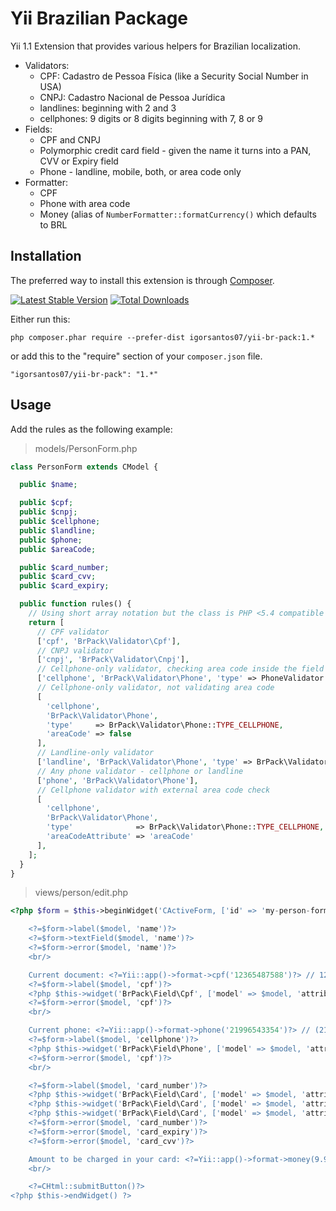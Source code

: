 Yii Brazilian Package
=====================

Yii 1.1 Extension that provides various helpers for Brazilian localization.

* Validators:
    - CPF: Cadastro de Pessoa Física (like a Security Social Number in USA) 
    - CNPJ: Cadastro Nacional de Pessoa Jurídica
    - landlines: beginning with 2 and 3
    - cellphones: 9 digits or 8 digits beginning with 7, 8 or 9
* Fields:
    - CPF and CNPJ
    - Polymorphic credit card field - given the name it turns into a PAN, CVV or Expiry field
    - Phone - landline, mobile, both, or area code only
* Formatter:
	- CPF
	- Phone with area code
	- Money (alias of `NumberFormatter::formatCurrency()` which defaults to BRL

Installation
------------

The preferred way to install this extension is through [Composer](http://getcomposer.org/download/).

[![Latest Stable Version](https://poser.pugx.org/igorsantos07/yii-br-pack/v/stable.svg)](https://packagist.org/packages/igorsantos07/yii-br-pack)
[![Total Downloads](https://poser.pugx.org/igorsantos07/yii-br-pack/downloads.svg)](https://packagist.org/packages/igorsantos07/yii-br-pack)

Either run this:

```
php composer.phar require --prefer-dist igorsantos07/yii-br-pack:1.*
```

or add this to the "require" section of your `composer.json` file.

```
"igorsantos07/yii-br-pack": "1.*"
```

Usage
-----

Add the rules as the following example:

> models/PersonForm.php

```php
class PersonForm extends CModel {

  public $name;

  public $cpf;
  public $cnpj;
  public $cellphone;
  public $landline;
  public $phone;
  public $areaCode;

  public $card_number;
  public $card_cvv;
  public $card_expiry;

  public function rules() {
    // Using short array notation but the class is PHP <5.4 compatible ;)
    return [
      // CPF validator
      ['cpf', 'BrPack\Validator\Cpf'],
      // CNPJ validator
      ['cnpj', 'BrPack\Validator\Cnpj'],
      // Cellphone-only validator, checking area code inside the field
      ['cellphone', 'BrPack\Validator\Phone', 'type' => PhoneValidator::TYPE_CELLPHONE],
      // Cellphone-only validator, not validating area code
      [
        'cellphone',
        'BrPack\Validator\Phone',
        'type'     => BrPack\Validator\Phone::TYPE_CELLPHONE,
        'areaCode' => false
      ],
      // Landline-only validator
      ['landline', 'BrPack\Validator\Phone', 'type' => BrPack\Validator\Phone::TYPE_LANDLINE],
      // Any phone validator - cellphone or landline
      ['phone', 'BrPack\Validator\Phone'],
      // Cellphone validator with external area code check
      [
        'cellphone',
        'BrPack\Validator\Phone',
        'type'              => BrPack\Validator\Phone::TYPE_CELLPHONE,
        'areaCodeAttribute' => 'areaCode'
      ],
    ];
  }
}
```

> views/person/edit.php

```php
<?php $form = $this->beginWidget('CActiveForm, ['id' => 'my-person-form']) ?>

    <?=$form->label($model, 'name')?>
    <?=$form->textField($model, 'name')?>
    <?=$form->error($model, 'name')?>
    <br/>

	Current document: <?=Yii::app()->format->cpf('12365487588')?> // 123.654.875-88
    <?=$form->label($model, 'cpf')?>
    <?php $this->widget('BrPack\Field\Cpf', ['model' => $model, 'attribute' => 'cpf']) ?>
    <?=$form->error($model, 'cpf')?>
    <br/>

	Current phone: <?=Yii::app()->format->phone('21996543354')?> // (21) 99654-3354
    <?=$form->label($model, 'cellphone')?>
    <?php $this->widget('BrPack\Field\Phone', ['model' => $model, 'attribute' => 'cellphone', 'type' => 'mobile']) ?>
    <?=$form->error($model, 'cpf')?>
    <br/>

    <?=$form->label($model, 'card_number')?>
    <?php $this->widget('BrPack\Field\Card', ['model' => $model, 'attribute' => 'card_number']) ?>
    <?php $this->widget('BrPack\Field\Card', ['model' => $model, 'attribute' => 'card_expiry']) ?>
    <?php $this->widget('BrPack\Field\Card', ['model' => $model, 'attribute' => 'card_cvv']) ?>
    <?=$form->error($model, 'card_number')?>
    <?=$form->error($model, 'card_expiry')?>
    <?=$form->error($model, 'card_cvv')?>

    Amount to be charged in your card: <?=Yii::app()->format->money(9.99)?> // R$9,99
    <br/>

    <?=CHtml::submitButton()?>
<?php $this->endWidget() ?>
```
